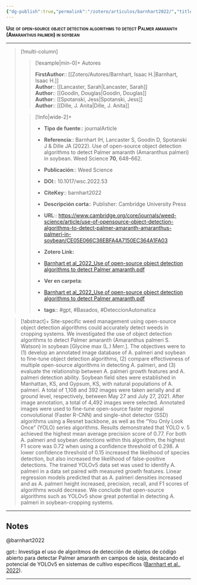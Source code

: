 ```yaml
---
{"dg-publish":true,"permalink":"/zotero/articulos/barnhart2022/","title":"Use of open-source object detection algorithms to detect Palmer amaranth (Amaranthus palmeri) in soybean","tags":["#zotero"]}
---
```



<span style="font-variant:small-caps; font-weight: bold;">Use of open-source object detection algorithms to detect Palmer amaranth (Amaranthus palmeri) in soybean</span>

---


> [!multi-column]
>
>> [!example|min-0]+ Autores
>> 
>> **FirstAuthor**:: [[Zotero/Autores/Barnhart, Isaac H.\|Barnhart, Isaac H.]]  
>> **Author**:: [[Lancaster, Sarah\|Lancaster, Sarah]]  
>> **Author**:: [[Goodin, Douglas\|Goodin, Douglas]]  
>> **Author**:: [[Spotanski, Jess\|Spotanski, Jess]]  
>> **Author**:: [[Dille, J. Anita\|Dille, J. Anita]]  
 >
>
>> [!info|wide-2]+
>>
>> - **Tipo de fuente**:: journalArticle
>> - **Referencia**:: Barnhart IH, Lancaster S, Goodin D, Spotanski J & Dille JA (2022). Use of open-source object detection algorithms to detect Palmer amaranth (Amaranthus palmeri) in soybean. Weed Science **70**, 648–662.
>> - **Publicación**:: Weed Science
>> - **DOI**:: 10.1017/wsc.2022.53
>> - **CiteKey**:: barnhart2022
>> - **Descripción corta**:: Publisher: Cambridge University Press
>> - **URL**:: https://www.cambridge.org/core/journals/weed-science/article/use-of-opensource-object-detection-algorithms-to-detect-palmer-amaranth-amaranthus-palmeri-in-soybean/CE05E066C36EBFA4A7150EC364A1FA03
>> - **Zotero Link:** 
>> - [Barnhart et al_2022_Use of open-source object detection algorithms to detect Palmer amaranth.pdf](zotero://select/library/items/BQMHJYWN)
>>
>> - **Ver en carpeta**: 
>> - [Barnhart et al_2022_Use of open-source object detection algorithms to detect Palmer amaranth.pdf](file://J:\OneDrive\Articulos\Barnhart%20et%20al_2022_Use%20of%20open-source%20object%20detection%20algorithms%20to%20detect%20Palmer%20amaranth.pdf)
>> - **tags**:: #gpt, #Basados, #DeteccionAutomatica



> [!abstract]+ 
>Site-specific weed management using open-source object detection algorithms could accurately detect weeds in cropping systems. We investigated the use of object detection algorithms to detect Palmer amaranth (Amaranthus palmeri S. Watson) in soybean [Glycine max (L.) Merr.]. The objectives were to (1) develop an annotated image database of A. palmeri and soybean to fine-tune object detection algorithms, (2) compare effectiveness of multiple open-source algorithms in detecting A. palmeri, and (3) evaluate the relationship between A. palmeri growth features and A. palmeri detection ability. Soybean field sites were established in Manhattan, KS, and Gypsum, KS, with natural populations of A. palmeri. A total of 1,108 and 392 images were taken aerially and at ground level, respectively, between May 27 and July 27, 2021. After image annotation, a total of 4,492 images were selected. Annotated images were used to fine-tune open-source faster regional convolutional (Faster R-CNN) and single-shot detector (SSD) algorithms using a Resnet backbone, as well as the “You Only Look Once” (YOLO) series algorithms. Results demonstrated that YOLO v. 5 achieved the highest mean average precision score of 0.77. For both A. palmeri and soybean detections within this algorithm, the highest F1 score was 0.72 when using a confidence threshold of 0.298. A lower confidence threshold of 0.15 increased the likelihood of species detection, but also increased the likelihood of false-positive detections. The trained YOLOv5 data set was used to identify A. palmeri in a data set paired with measured growth features. Linear regression models predicted that as A. palmeri densities increased and as A. palmeri height increased, precision, recall, and F1 scores of algorithms would decrease. We conclude that open-source algorithms such as YOLOv5 show great potential in detecting A. palmeri in soybean-cropping systems.


--- 

## Notes

@barnhart2022

gpt:: Investiga el uso de algoritmos de detección de objetos de código abierto para detectar Palmer amaranth en campos de soja, destacando el potencial de YOLOv5 en sistemas de cultivo específicos ([Barnhart et al., 2022](zotero://select/library/items/RBF64ZY4)).






---







